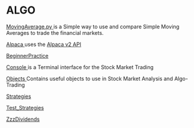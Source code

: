 # ALGO

[ MovingAverage.py ]() is a Simple way to use and compare Simple Moving Averages to trade the financial markets. 

[ Alpaca ](https://github.com/mcmullinboy15/ALGO/tree/master/Alpaca) uses the [ Alpaca v2 API ](https://alpaca.markets/docs/api-documentation/api-v2/)

[ BeginnerPractice ](https://github.com/mcmullinboy15/ALGO/tree/master/BeginnerPractice)

[ Console ](https://github.com/mcmullinboy15/ALGO/tree/master/Console) is a Terminal interface for the Stock Market Trading

[ Objects ](https://github.com/mcmullinboy15/ALGO/tree/master/Objects) Contains useful objects to use in Stock Market Analysis and Algo-Trading

[ Strategies ](https://github.com/mcmullinboy15/ALGO/tree/master/Strategies)

[ Test_Strategies ](https://github.com/mcmullinboy15/ALGO/tree/master/Test_Strategies)

[ ZzzDividends ](https://github.com/mcmullinboy15/ALGO/tree/master/ZzzDividends)

